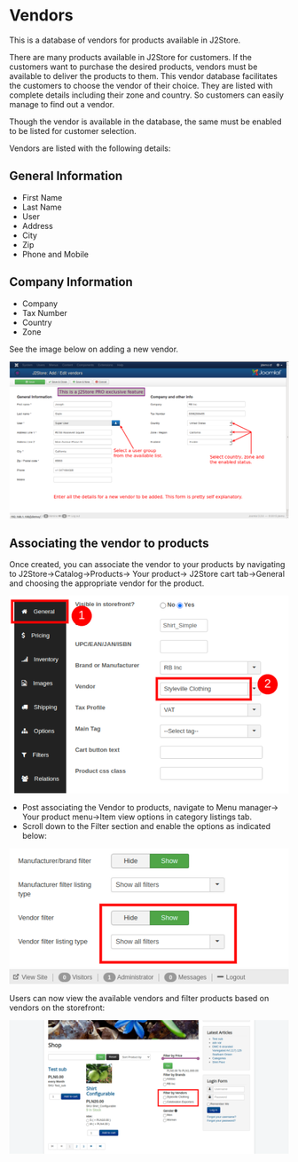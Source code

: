 # Vendors

This is a database of vendors for products available in J2Store.

There are many products available in J2Store for customers. If the customers want to purchase the desired products, vendors must be available to deliver the products to them. This vendor database facilitates the customers to choose the vendor of their choice. They are listed with complete details including their zone and country. So customers can easily manage to find out a vendor.

Though the vendor is available in the database, the same must be enabled to be listed for customer selection.

Vendors are listed with the following details:

## General Information <a id="general-information"></a>

* First Name
* Last Name
* User
* Address
* City
* Zip
* Phone and Mobile

## Company Information <a id="company-information"></a>

* Company
* Tax Number
* Country
* Zone

See the image below on adding a new vendor.

![Vendors](https://raw.githubusercontent.com/j2store/doc-images/master/catalog/vendors/vendor_add_new.png)

## Associating the vendor to products

Once created, you can associate the vendor to your products by navigating to J2Store-&gt;Catalog-&gt;Products-&gt; Your product-&gt; J2Store cart tab-&gt;General and choosing the appropriate vendor for the product.

![](../.gitbook/assets/screenshot-localhost-2020.08.19-13_14_30.png)

* Post associating the Vendor to products, navigate to Menu manager-&gt; Your product menu-&gt;Item view options in category listings tab.
* Scroll down to the Filter section and enable the options as indicated below:

![](../.gitbook/assets/screenshot-localhost-2020.08.19-13_20_23.png)

Users can now view the available vendors and filter products based on vendors on the storefront:



![](../.gitbook/assets/screenshot-localhost-2020.08.19-13_10_29.png)

